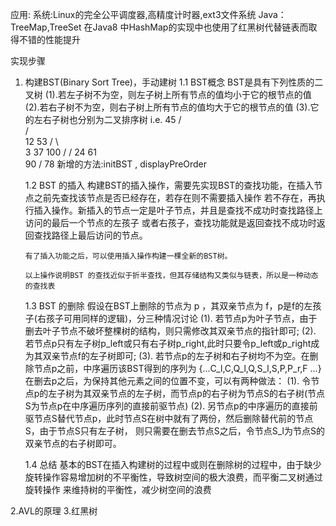 应用:
系统:Linux的完全公平调度器,高精度计时器,ext3文件系统
Java：TreeMap,TreeSet
      在Java8 中HashMap的实现中也使用了红黑树代替链表而取得不错的性能提升

实现步骤
1. 构建BST(Binary Sort Tree)，手动建树
   1.1 BST概念
       BST是具有下列性质的二叉树
         (1).若左子树不为空，则左子树上所有节点的值均小于它的根节点的值
         (2).若右子树不为空，则右子树上所有节点的值均大于它的根节点的值
         (3).它的左右子树也分别为二叉排序树
       i.e.            45
                     /    \
                    /      \
                   12       53
                  /  \       \
                 3   37       100
                     /        /
                    24       61
                              \
                               90
                               /
                               78
       新增的方法:initBST , displayPreOrder

   1.2 BST 的插入
       构建BST的插入操作，需要先实现BST的查找功能，在插入节点之前先查找该节点是否已经存在，若存在则不需要插入操作
       若不存在，再执行插入操作。新插入的节点一定是叶子节点，并且是查找不成功时查找路径上访问的最后一个节点的左孩子
       或者右孩子，查找功能就是返回查找不成功时返回查找路径上最后访问的节点。

       有了插入功能之后，可以使用插入操作构建一棵全新的BST树。

       以上操作说明BST 的查找近似于折半查找，但其存储结构又类似与链表，所以是一种动态的查找表

   1.3 BST 的删除
        假设在BST上删除的节点为 p ，其双亲节点为 f，p是f的左孩子(右孩子可用同样的逻辑)，分三种情况讨论
        (1). 若节点p为叶子节点，由于删去叶子节点不破坏整棵树的结构，则只需修改其双亲节点的指针即可;
        (2). 若节点p只有左子树p_left或只有右子树p_right,此时只要令p_left或p_right成为其双亲节点f的左子树即可;
        (3). 若节点p的左子树和右子树均不为空。在删除节点p之前，中序遍历该BST得到的序列为 {...C_l,C,Q_l,Q,S_l,S,P,P_r,F ...}
             在删去p之后，为保持其他元素之间的位置不变，可以有两种做法：
                 (1). 令节点p的左子树为其双亲节点的左子树，而节点p的右子树为节点S的右子树(节点S为节点p在中序遍历序列的直接前驱节点)
                 (2). 另节点p的中序遍历的直接前驱节点S替代节点p，此时节点S在树中就有了两份，然后删除替代前的节点S，由于节点S只有左子树，
                      则只需要在删去节点S之后，令节点S_l为节点S的双亲节点的右子树即可。

   1.4 总结
       基本的BST在插入构建树的过程中或则在删除树的过程中，由于缺少旋转操作容易增加树的不平衡性，导致树空间的极大浪费，而平衡二叉树通过旋转操作
       来维持树的平衡性，减少树空间的浪费

2.AVL的原理
3.红黑树